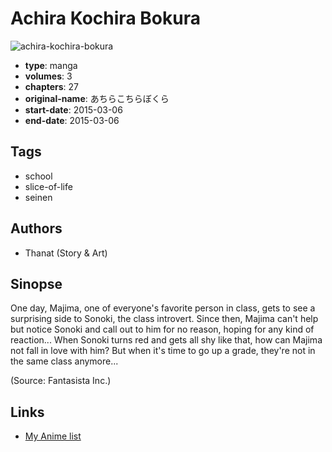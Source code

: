 # Achira Kochira Bokura

![achira-kochira-bokura](https://cdn.myanimelist.net/images/manga/3/224243.jpg)

-   **type**: manga
-   **volumes**: 3
-   **chapters**: 27
-   **original-name**: あちらこちらぼくら
-   **start-date**: 2015-03-06
-   **end-date**: 2015-03-06

## Tags

-   school
-   slice-of-life
-   seinen

## Authors

-   Thanat (Story & Art)

## Sinopse

One day, Majima, one of everyone's favorite person in class, gets to see a surprising side to Sonoki, the class introvert. Since then, Majima can't help but notice Sonoki and call out to him for no reason, hoping for any kind of reaction... When Sonoki turns red and gets all shy like that, how can Majima not fall in love with him? But when it's time to go up a grade, they're not in the same class anymore...

(Source: Fantasista Inc.)

## Links

-   [My Anime list](https://myanimelist.net/manga/114672/Achira_Kochira_Bokura)
